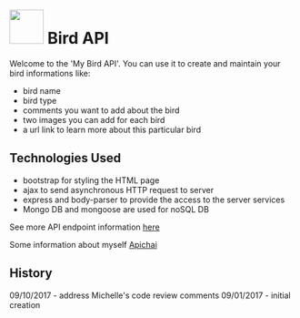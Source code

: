 # <img src="https://cloud.githubusercontent.com/assets/7833470/10423298/ea833a68-7079-11e5-84f8-0a925ab96893.png" width="60"> Bird API

Welcome to the 'My Bird API'. You can use it to create and maintain your bird informations like:
* bird name
* bird type
* comments you want to add about the bird
* two images you can add for each bird
* a url link to learn more about this particular bird

## Technologies Used
* bootstrap for styling the HTML page
* ajax to send asynchronous HTTP request to server
* express and body-parser to provide the access to the server services
* Mongo DB and mongoose are used for noSQL DB

See more API endpoint information [here](https://dry-scrubland-21249.herokuapp.com/api)

Some information about myself [Apichai](https://dry-scrubland-21249.herokuapp.com/api/profile)

## History
09/10/2017 - address Michelle's code review comments
09/01/2017 - initial creation

